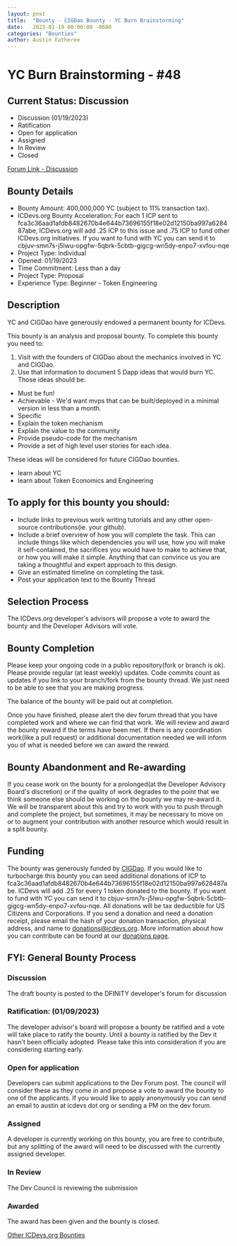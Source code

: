 ```yaml
---
layout: post
title:  "Bounty - CIGDao Bounty - YC Burn Brainstorming"
date:   2023-01-19 00:00:00 -0600
categories: "Bounties"
author: Austin Fatheree
---
```


# YC Burn Brainstorming - #48

## Current Status: Discussion

* Discussion (01/19/2023)
* Ratification
* Open for application
* Assigned 
* In Review 
* Closed 

[Forum Link - Discussion](https://forum.dfinity.org/t/icdevs-org-bounty-cigdao-bounty-yc-burn-brainstorming-48-100-000-000-yc/18090)

## Bounty Details

* Bounty Amount: 400,000,000 YC (subject to 11% transaction tax).
* ICDevs.org Bounty Acceleration: For each 1 ICP sent to fca3c36aad1afdb8482670b4e644b73696155f18e02d12150ba997a628487abe, ICDevs.org will add  .25 ICP to this issue and .75 ICP to fund other ICDevs.org initiatives.  If you want to fund with YC you can send it to cbjuv-smn7s-j5lwu-opgfw-5qbrk-5cbtb-gigcg-wn5dy-enpo7-xvfou-nqe
* Project Type: Individual
* Opened: 01/19/2023
* Time Commitment: Less than a day
* Project Type: Proposal
* Experience Type: Beginner - Token Engineering

## Description

YC and CIGDao have generously endowed a permanent bounty for ICDevs.

This bounty is an analysis and proposal bounty.  To complete this bounty you need to:

1. Visit with the founders of CIGDao about the mechanics involved in YC and CIGDao.
2. Use that information to document 5 Dapp ideas that would burn YC. Those ideas should be:
* Must be fun!
* Achievable - We'd want mvps that can be built/deployed in a minimal version in less than a month.
* Specific
* Explain the token mechanism
* Explain the value to the community
* Provide pseudo-code for the mechanism
* Provide a set of high level user stories for each idea.

These ideas will be considered for future CIGDao bounties.

* learn about YC
* learn about Token Economics and Engineering

## To apply for this bounty you should:

* Include links to previous work writing tutorials and any other open-source contributions(ie. your github).
* Include a brief overview of how you will complete the task. This can include things like which dependencies you will use, how you will make it self-contained, the sacrifices you would have to make to achieve that, or how you will make it simple. Anything that can convince us you are taking a thoughtful and expert approach to this design.
* Give an estimated timeline on completing the task.
* Post your application text to the Bounty Thread

## Selection Process

The ICDevs.org developer's advisors will propose a vote to award the bounty and the Developer Advisors will vote.

## Bounty Completion

Please keep your ongoing code in a public repository(fork or branch is ok). Please provide regular (at least weekly) updates.  Code commits count as updates if you link to your branch/fork from the bounty thread.  We just need to be able to see that you are making progress.

The balance of the bounty will be paid out at completion.

Once you have finished, please alert the dev forum thread that you have completed work and where we can find that work.  We will review and award the bounty reward if the terms have been met.  If there is any coordination work(like a pull request) or additional documentation needed we will inform you of what is needed before we can award the reward.

## Bounty Abandonment and Re-awarding

If you cease work on the bounty for a prolonged(at the Developer Advisory Board's discretion) or if the quality of work degrades to the point that we think someone else should be working on the bounty we may re-award it.  We will be transparent about this and try to work with you to push through and complete the project, but sometimes, it may be necessary to move on or to augment your contribution with another resource which would result in a split bounty.

## Funding

The bounty was generously funded by [CIGDao](https://cigdao.com/). If you would like to turbocharge this bounty you can seed additional donations of ICP to fca3c36aad1afdb8482670b4e644b73696155f18e02d12150ba997a628487abe.  ICDevs will add .25 for every 1 token donated to the bounty. If you want to fund with YC you can send it to cbjuv-smn7s-j5lwu-opgfw-5qbrk-5cbtb-gigcg-wn5dy-enpo7-xvfou-nqe. All donations will be tax deductible for US Citizens and Corporations.  If you send a donation and need a donation receipt, please email the hash of your donation transaction, physical address, and name to donations@icdevs.org.  More information about how you can contribute can be found at our [donations page](https://icdevs.org/donations.html).


## FYI: General Bounty Process

### Discussion

The draft bounty is posted to the DFINITY developer's forum for discussion

### Ratification: (01/09/2023)

The developer advisor's board will propose a bounty be ratified and a vote will take place to ratify the bounty.  Until a bounty is ratified by the Dev it hasn't been officially adopted. Please take this into consideration if you are considering starting early.

### Open for application

Developers can submit applications to the Dev Forum post.  The council will consider these as they come in and propose a vote to award the bounty to one of the applicants.  If you would like to apply anonymously you can send an email to austin at icdevs dot org or sending a PM on the dev forum.

### Assigned

A developer is currently working on this bounty, you are free to contribute, but any splitting of the award will need to be discussed with the currently assigned developer.

### In Review

The Dev Council is reviewing the submission

### Awarded

The award has been given and the bounty is closed.


[Other ICDevs.org Bounties](https://icdevs.org/bounties.html)

